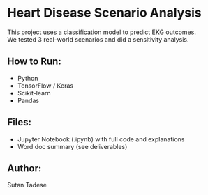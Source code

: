 
# Heart Disease Scenario Analysis

This project uses a classification model to predict EKG outcomes.  
We tested 3 real-world scenarios and did a sensitivity analysis.

## How to Run:
- Python
- TensorFlow / Keras
- Scikit-learn
- Pandas

## Files:
- Jupyter Notebook (.ipynb) with full code and explanations
- Word doc summary (see deliverables)

## Author:
Sutan Tadese
